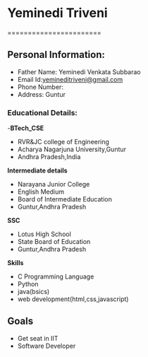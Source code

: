 # Yeminedi Triveni
=======================

## Personal Information:

- Father Name: Yeminedi Venkata Subbarao
- Email Id:yemineditriveni@gmail.com
- Phone Number: 
- Address: Guntur

### Educational Details:

-**BTech_CSE**
- RVR&JC college of Engineering
- Acharya Nagarjuna University,Guntur
- Andhra Pradesh,India

**Intermediate details**

- Narayana Junior College
- English Medium
- Board of Intermediate Education
- Guntur,Andhra Pradesh

**SSC**
- Lotus High School
- State Board of Education
- Guntur,Andhra Pradesh

**Skills**

- C Programming Language
- Python 
- java(bsics)
- web development(html,css,javascript)

## Goals
- Get seat in IIT
- Software Developer

